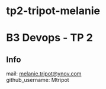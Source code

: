 # tp2-tripot-melanie

# B3 Devops - TP 2
## Info
mail: melanie.tripot@ynov.com   
github_username: Mtripot
